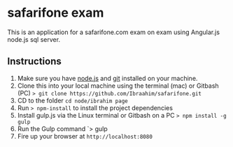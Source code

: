 # safarifone exam
This is an application for a safarifone.com exam on exam using Angular.js node.js  sql server.

## Instructions
1. Make sure you have [node.js](http://nodejs.org/) and [git](http://git-scm.com/) installed on your machine.
2. Clone this into your local machine using the terminal (mac) or Gitbash (PC) `> git clone https://github.com/Ibraahim/safarifone.git`
3. CD to the folder `cd node/ibrahim page`
4. Run `> npm-install` to install the project dependencies
5. Install gulp.js via the Linux terminal or Gitbash on a PC `> npm install -g gulp`
5. Run the Gulp command `> gulp
6. Fire up your browser at `http://localhost:8080`
